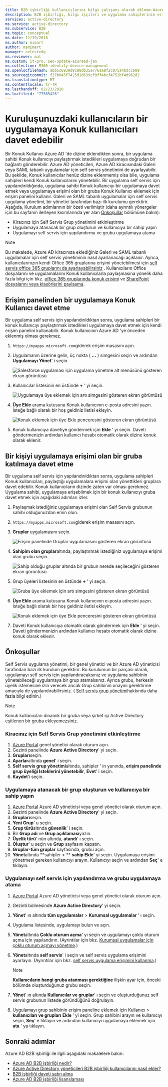 ```yaml
---
title: B2B işbirliği kullanıcılarını bilgi çalışanı olarak ekleme-Azure AD
description: B2B işbirliği, bilgi işçileri ve uygulama sahiplerinin erişim için Azure AD 'ye Konuk kullanıcılar eklemesine olanak tanır | Microsoft Docs
services: active-directory
ms.service: active-directory
ms.subservice: B2B
ms.topic: conceptual
ms.date: 12/19/2018
ms.author: mimart
author: msmimart
manager: celestedg
ms.reviewer: mal
ms.custom: it-pro, seo-update-azuread-jan
ms.collection: M365-identity-device-management
ms.openlocfilehash: abb5c6939d8c88db35a776aa8f2c075a4bdcc609
ms.sourcegitcommit: f27b045f7425d1d639cf0ff4bcf4752bf4d962d2
ms.translationtype: MT
ms.contentlocale: tr-TR
ms.lasthandoff: 02/23/2020
ms.locfileid: "77565426"
---
```

# <a name="how-users-in-your-organization-can-invite-guest-users-to-an-app"></a>Kuruluşunuzdaki kullanıcıların bir uygulamaya Konuk kullanıcıları davet edebilir

Bir Konuk Kullanıcı Azure AD 'de dizine eklendikten sonra, bir uygulama sahibi Konuk kullanıcıyı paylaştırmak istedikleri uygulamaya doğrudan bir bağlantı gönderebilir. Azure AD yöneticileri, Azure AD kiracısındaki Galeri veya SAML tabanlı uygulamalar için self servis yönetimini de ayarlayabilir. Bu şekilde, Konuk kullanıcılar henüz dizine eklenmemiş olsa bile, uygulama sahipleri kendi Konuk kullanıcılarını yönetebilir. Bir uygulama self servis için yapılandırıldığında, uygulama sahibi Konuk kullanıcıyı bir uygulamaya davet etmek veya uygulamaya erişimi olan bir gruba Konuk Kullanıcı eklemek için erişim panelini kullanır. Galeri ve SAML tabanlı uygulamalar için self servis uygulama yönetimi, bir yönetici tarafından bazı ilk kurulumu gerektirir. Aşağıda, Kurulum adımlarının bir özeti verilmiştir (daha ayrıntılı yönergeler için bu sayfanın ilerleyen kısımlarında yer alan [Önkoşullar](#prerequisites) bölümüne bakın):

 - Kiracınız için Self Servis Grup yönetimini etkinleştirme
 - Uygulamaya atanacak bir grup oluşturun ve kullanıcıya bir sahip yapın
 - Uygulamayı self servis için yapılandırma ve grubu uygulamaya atama

> [!NOTE]
> Bu makalede, Azure AD kiracınıza eklediğiniz Galeri ve SAML tabanlı uygulamalar için self servis yönetiminin nasıl ayarlanacağı açıklanır. Ayrıca, kullanıcılarınızın kendi Office 365 gruplarına erişimi yönetebilmesi için [self servis office 365 gruplarını da ayarlayabilirsiniz](https://docs.microsoft.com/azure/active-directory/users-groups-roles/groups-self-service-management) . Kullanıcıların Office dosyalarını ve uygulamalarını Konuk kullanıcılarla paylaşmasına yönelik daha fazla bilgi için bkz. [office 365 gruplarında konuk erişimi](https://support.office.com/article/guest-access-in-office-365-groups-bfc7a840-868f-4fd6-a390-f347bf51aff6) ve [SharePoint dosyalarını veya klasörlerini paylaşma](https://support.office.com/article/share-sharepoint-files-or-folders-1fe37332-0f9a-4719-970e-d2578da4941c).

## <a name="invite-a-guest-user-to-an-app-from-the-access-panel"></a>Erişim panelinden bir uygulamaya Konuk Kullanıcı davet etme

Bir uygulama self servis için yapılandırıldıktan sonra, uygulama sahipleri bir konuk kullanıcıyı paylaştırmak istedikleri uygulamaya davet etmek için kendi erişim panelini kullanabilir. Konuk kullanıcının Azure AD 'ye önceden eklenmiş olması gerekmez. 

1. `https://myapps.microsoft.com`giderek erişim masasını açın.
2. Uygulamanın üzerine gelin, üç nokta ( **...** ) simgesini seçin ve ardından **Uygulamayı Yönet**' i seçin.
 
   ![Salesforce uygulaması için uygulama yönetme alt menüsünü gösteren ekran görüntüsü](media/add-users-iw/access-panel-manage-app.png)
 
3. Kullanıcılar listesinin en üstünde **+** ' yi seçin.
   
   ![Uygulamaya üye eklemek için artı simgesini gösteren ekran görüntüsü](media/add-users-iw/access-panel-manage-app-add-user.png)
   
4. **Üye Ekle** arama kutusuna Konuk kullanıcının e-posta adresini yazın. İsteğe bağlı olarak bir hoş geldiniz iletisi ekleyin.
   
   ![Konuk eklemek için üye Ekle penceresini gösteren ekran görüntüsü](media/add-users-iw/access-panel-invitation.png)
   
5. Konuk kullanıcıya davetiye göndermek için **Ekle** ' yi seçin. Daveti göndermenizin ardından kullanıcı hesabı otomatik olarak dizine konuk olarak eklenir.

## <a name="invite-someone-to-join-a-group-that-has-access-to-the-app"></a>Bir kişiyi uygulamaya erişimi olan bir gruba katılmaya davet etme
Bir uygulama self servis için yapılandırıldıktan sonra, uygulama sahipleri Konuk kullanıcıları, paylaştığı uygulamalara erişimi olan yönettikleri gruplara davet edebilir. Konuk kullanıcıların dizinde zaten var olması gerekmez. Uygulama sahibi, uygulamaya erişebilmek için bir konuk kullanıcıyı gruba davet etmek için aşağıdaki adımları izler.

1. Paylaşmak istediğiniz uygulamaya erişimi olan Self Servis grubunun sahibi olduğunuzdan emin olun.
2. `https://myapps.microsoft.com`giderek erişim masasını açın.
3. **Gruplar** uygulamasını seçin.
   
   ![Erişim panelinde Gruplar uygulamasını gösteren ekran görüntüsü](media/add-users-iw/access-panel-groups.png)
   
4. **Sahipim olan gruplar**altında, paylaştırmak istediğiniz uygulamaya erişimi olan grubu seçin.
   
   ![Sahip olduğu gruplar altında bir grubun nerede seçileceğini gösteren ekran görüntüsü](media/add-users-iw/access-panel-groups-i-own.png)
   
5. Grup üyeleri listesinin en üstünde **+** ' yi seçin.
   
   ![Gruba üye eklemek için artı simgesini gösteren ekran görüntüsü](media/add-users-iw/access-panel-groups-add-member.png)
   
6. **Üye Ekle** arama kutusuna Konuk kullanıcının e-posta adresini yazın. İsteğe bağlı olarak bir hoş geldiniz iletisi ekleyin.
   
   ![Konuk eklemek için üye Ekle penceresini gösteren ekran görüntüsü](media/add-users-iw/access-panel-invitation.png)
   
7. Daveti Konuk kullanıcıya otomatik olarak göndermek için **Ekle** ' yi seçin. Daveti göndermenizin ardından kullanıcı hesabı otomatik olarak dizine konuk olarak eklenir.


## <a name="prerequisites"></a>Önkoşullar

Self Servis uygulama yönetimi, bir genel yönetici ve bir Azure AD yöneticisi tarafından bazı ilk kurulum gerektirir. Bu kurulumun bir parçası olarak, uygulamayı self servis için yapılandıracaksınız ve uygulama sahibinin yönetebileceği uygulamaya bir grup atamalısınız. Ayrıca grubu, herkesin üyelik istemesine izin verecek ancak Grup sahibinin onayını gerektirme amacıyla de yapılandırabilirsiniz. ( [Self servis grup yönetimi](https://docs.microsoft.com/azure/active-directory/users-groups-roles/groups-self-service-management)hakkında daha fazla bilgi edinin.) 

> [!NOTE]
> Konuk kullanıcıları dinamik bir gruba veya şirket içi Active Directory eşitlenen bir gruba ekleyemezsiniz.

### <a name="enable-self-service-group-management-for-your-tenant"></a>Kiracınız için Self Servis Grup yönetimini etkinleştirme
1. [Azure Portal](https://portal.azure.com) genel yönetici olarak oturum açın.
2. Gezinti panelinde **Azure Active Directory**' yi seçin.
3. **Grupları**seçin.
4. **Ayarlar**altında **genel**' i seçin.
5. **Self servis grup yönetimi**altında, sahipler ' in yanında, **erişim panelinde grup üyeliği Isteklerini yönetebilir**, **Evet**' i seçin.
6. **Kaydet**’i seçin.

### <a name="create-a-group-to-assign-to-the-app-and-make-the-user-an-owner"></a>Uygulamaya atanacak bir grup oluşturun ve kullanıcıya bir sahip yapın
1. [Azure Portal](https://portal.azure.com) Azure AD yöneticisi veya genel yönetici olarak oturum açın.
2. Gezinti panelinde **Azure Active Directory**' yi seçin.
3. **Grupları**seçin.
4. **Yeni Grup**' u seçin.
5. **Grup türü**altında **güvenlik**' i seçin.
6. Bir **Grup adı** ve **Grup açıklaması**yazın.
7. **Üyelik türü**' nün altında, **atandı**' ı seçin.
8. **Oluştur**' u seçin ve **Grup** sayfasını kapatın.
9. **Gruplar-tüm gruplar** sayfasında, grubu açın. 
10. **Yönet**altında **sahipler > ** **sahip Ekle**' yi seçin. Uygulamaya erişimi yönetmesi gereken kullanıcıyı arayın. Kullanıcıyı seçin ve ardından **Seç**' e tıklayın.

### <a name="configure-the-app-for-self-service-and-assign-the-group-to-the-app"></a>Uygulamayı self servis için yapılandırma ve grubu uygulamaya atama
1. [Azure Portal](https://portal.azure.com) Azure AD yöneticisi veya genel yönetici olarak oturum açın.
2. Gezinti bölmesinde **Azure Active Directory**' yi seçin.
3. **Yönet**' ın altında **tüm uygulamalar** > **Kurumsal uygulamalar** ' ı seçin.
4. Uygulama listesinde, uygulamayı bulun ve açın.
5. **Yönet**altında **Çoklu oturum açma**' yı seçin ve uygulamayı çoklu oturum açma için yapılandırın. (Ayrıntılar için bkz. [Kurumsal uygulamalar için çoklu oturum açmayı yönetme](https://docs.microsoft.com/azure/active-directory/manage-apps/configure-single-sign-on-non-gallery-applications).)
6. **Yönet**altında **self servis**' i seçin ve self servis uygulama erişimini ayarlayın. (Ayrıntılar için bkz. [self servis uygulama erişimini kullanma](https://docs.microsoft.com/azure/active-directory/application-access-panel-self-service-applications-how-to).) 

    > [!NOTE]
    > **Kullanıcıların hangi gruba atanması gerektiğine** ilişkin ayar için, önceki bölümde oluşturduğunuz grubu seçin.
7. **Yönet**' ın altında **Kullanıcılar ve gruplar**' ı seçin ve oluşturduğunuz self servis grubunun listede göründüğünü doğrulayın.
8. Uygulamayı grup sahibinin erişim paneline eklemek için Kullanıcı > **kullanıcıları ve grupları** **Ekle** ' yi seçin. Grup sahibini arayın ve kullanıcıyı seçin, **Seç**' e tıklayın ve ardından kullanıcıyı uygulamaya eklemek için **ata** ' ya tıklayın.

## <a name="next-steps"></a>Sonraki adımlar

Azure AD B2B işbirliği ile ilgili aşağıdaki makalelere bakın:

- [Azure AD B2B işbirliği nedir?](what-is-b2b.md)
- [Azure Active Directory yöneticileri B2B işbirliği kullanıcılarını nasıl ekler?](add-users-administrator.md)
- [B2B işbirliği daveti satın alma](redemption-experience.md)
- [Azure AD B2B işbirliği lisanslaması](licensing-guidance.md)

